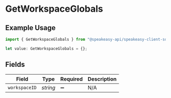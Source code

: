 # GetWorkspaceGlobals

## Example Usage

```typescript
import { GetWorkspaceGlobals } from "@speakeasy-api/speakeasy-client-sdk-typescript/sdk/models/operations";

let value: GetWorkspaceGlobals = {};
```

## Fields

| Field              | Type               | Required           | Description        |
| ------------------ | ------------------ | ------------------ | ------------------ |
| `workspaceID`      | *string*           | :heavy_minus_sign: | N/A                |